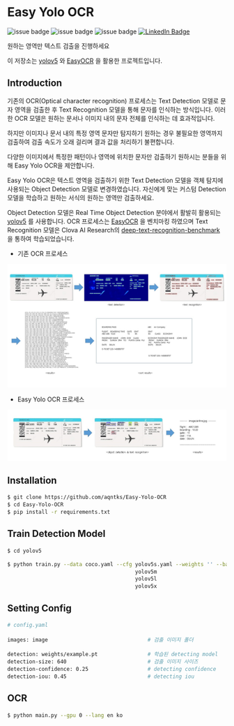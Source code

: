 # Easy Yolo OCR

![issue badge](https://img.shields.io/github/license/aqntks/recog)
![issue badge](https://img.shields.io/badge/build-passing-brightgreen)
![issue badge](https://img.shields.io/badge/%EB%8B%A4%EA%B5%AD%EC%96%B4-%EC%A7%80%EC%9B%90-yellow)
[![LinkedIn Badge](http://img.shields.io/badge/LinkedIn-@InpyoHong-0072b1?style=flat&logo=linkedin&link=https://www.linkedin.com/in/inpyo-hong-886781212/)](https://www.linkedin.com/in/inpyo-hong-886781212/)

원하는 영역만 텍스트 검출을 진행하세요  

이 저장소는 [yolov5](https://github.com/ultralytics/yolov5) 와 [EasyOCR](https://github.com/JaidedAI/EasyOCR) 을 활용한 프로젝트입니다.


## Introduction

기존의 OCR(Optical character recognition) 프로세스는 Text Detection 모델로 문자 영역을 검출한 후 Text Recognition 모델을 통해 문자를 인식하는 방식입니다. 이러한 OCR 모델은 원하는 문서나 이미지 내의 문자 전체를 인식하는 데 효과적입니다.    

하지만 이미지나 문서 내의 특정 영역 문자만 탐지하기 원하는 경우 불필요한 영역까지 검출하여 검출 속도가 오래 걸리며 결과 값을 처리하기 불편합니다.

다양한 이미지에서 특정한 패턴이나 영역에 위치한 문자만 검출하기 원하시는 분들을 위해 Easy Yolo OCR을 제안합니다.

Easy Yolo OCR은 텍스트 영역을 검출하기 위한 Text Detection 모델을 객체 탐지에 사용되는 Object Detection 모델로 변경하였습니다. 자신에게 맞는 커스텀 Detection 모델을 학습하고 원하는 서식의 원하는 영역만 검출하세요.

Object Detection 모델은 Real Time Object Detection 분야에서 활발히 활용되는 [yolov5](https://github.com/ultralytics/yolov5) 를 사용합니다. OCR 프로세스는 [EasyOCR](https://github.com/JaidedAI/EasyOCR) 을 벤치마킹 하였으며 Text Recognition 모델은 Clova AI Research의 [deep-text-recognition-benchmark](https://github.com/clovaai/deep-text-recognition-benchmark) 을 통하여 학습되었습니다.

- 기존 OCR 프로세스

![](res/original.jpg)

- Easy Yolo OCR 프로세스

![](res/easyyoloocr.jpg)


## Installation


``` bash
$ git clone https://github.com/aqntks/Easy-Yolo-OCR
$ cd Easy-Yolo-OCR
$ pip install -r requirements.txt
```

## Train Detection Model
``` bash
$ cd yolov5
```

```bash
$ python train.py --data coco.yaml --cfg yolov5s.yaml --weights '' --batch-size 64
                                         yolov5m                                40
                                         yolov5l                                24
                                         yolov5x                                16
```

## Setting Config
```bash
# config.yaml

images: image                                # 검출 이미지 폴더

detection: weights/example.pt                # 학습된 detecting model
detection-size: 640                          # 검출 이미지 사이즈
detection-confidence: 0.25                   # detecting confidence
detection-iou: 0.45                          # detecting iou
```


## OCR

```bash
$ python main.py --gpu 0 --lang en ko
```

